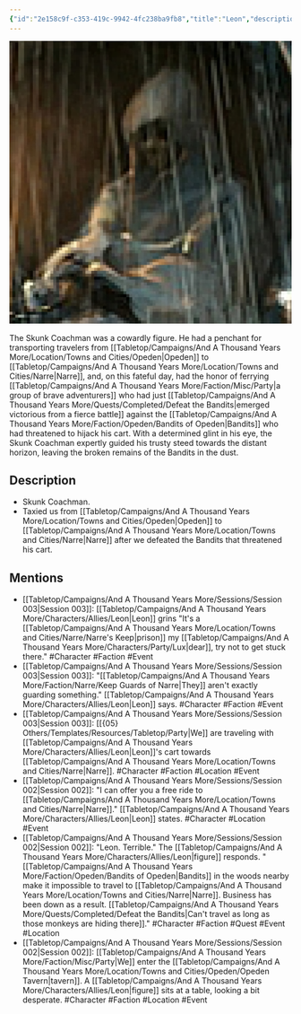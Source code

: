 ```yaml
---
{"id":"2e158c9f-c353-419c-9942-4fc238ba9fb8","title":"Leon","description":"The Skunk Coachman was a cowardly figure. He had a penchant for transporting travelers from Opeden to Narre, and, on this fateful day, had the honor of ferrying a group of brave adventurers who had just emerged victorious from a fierce battle against the Bandits who had threatened to hijack his cart.","isActivePartyMember":false,"publish":true,"date_created":"Sunday, January 15th 2023, 1:29:04 pm","date_modified":"Thursday, April 11th 2024, 10:05:41 pm","cssclasses":["mado-heading"],"path":"Tabletop/Campaigns/And A Thousand Years More/Characters/Allies/Leon.md","permalink":"/tabletop/campaigns/and-a-thousand-years-more/characters/allies/leon/","PassFrontmatter":true}
---
```



![Banner-Leon-polaroid.png|200](../../../../../Media/IronClaw/Polaroid/Banner-Leon-polaroid.png)

The Skunk Coachman was a cowardly figure. He had a penchant for transporting travelers from [[Tabletop/Campaigns/And A Thousand Years More/Location/Towns and Cities/Opeden\|Opeden]] to [[Tabletop/Campaigns/And A Thousand Years More/Location/Towns and Cities/Narre\|Narre]], and, on this fateful day, had the honor of ferrying [[Tabletop/Campaigns/And A Thousand Years More/Faction/Misc/Party\|a group of brave adventurers]] who had just [[Tabletop/Campaigns/And A Thousand Years More/Quests/Completed/Defeat the Bandits\|emerged victorious from a fierce battle]] against the [[Tabletop/Campaigns/And A Thousand Years More/Faction/Opeden/Bandits of Opeden\|Bandits]] who had threatened to hijack his cart. With a determined glint in his eye, the Skunk Coachman expertly guided his trusty steed towards the distant horizon, leaving the broken remains of the Bandits in the dust.

## Description

- Skunk Coachman.
- Taxied us from [[Tabletop/Campaigns/And A Thousand Years More/Location/Towns and Cities/Opeden\|Opeden]] to [[Tabletop/Campaigns/And A Thousand Years More/Location/Towns and Cities/Narre\|Narre]] after we defeated the Bandits that threatened his cart.

## Mentions

- [[Tabletop/Campaigns/And A Thousand Years More/Sessions/Session 003\|Session 003]]: [[Tabletop/Campaigns/And A Thousand Years More/Characters/Allies/Leon\|Leon]] grins "It's a [[Tabletop/Campaigns/And A Thousand Years More/Location/Towns and Cities/Narre/Narre's Keep\|prison]] my [[Tabletop/Campaigns/And A Thousand Years More/Characters/Party/Lux\|dear]], try not to get stuck there." #Character #Faction #Event
- [[Tabletop/Campaigns/And A Thousand Years More/Sessions/Session 003\|Session 003]]: "[[Tabletop/Campaigns/And A Thousand Years More/Faction/Narre/Keep Guards of Narre\|They]] aren't exactly guarding something." [[Tabletop/Campaigns/And A Thousand Years More/Characters/Allies/Leon\|Leon]] says. #Character #Faction #Event
- [[Tabletop/Campaigns/And A Thousand Years More/Sessions/Session 003\|Session 003]]: [[{05} Others/Templates/Resources/Tabletop/Party\|We]] are traveling with [[Tabletop/Campaigns/And A Thousand Years More/Characters/Allies/Leon\|Leon]]'s cart towards [[Tabletop/Campaigns/And A Thousand Years More/Location/Towns and Cities/Narre\|Narre]]. #Character #Faction #Location #Event
- [[Tabletop/Campaigns/And A Thousand Years More/Sessions/Session 002\|Session 002]]: "I can offer you a free ride to [[Tabletop/Campaigns/And A Thousand Years More/Location/Towns and Cities/Narre\|Narre]]." [[Tabletop/Campaigns/And A Thousand Years More/Characters/Allies/Leon\|Leon]] states. #Character #Location #Event
- [[Tabletop/Campaigns/And A Thousand Years More/Sessions/Session 002\|Session 002]]: "Leon. Terrible." The [[Tabletop/Campaigns/And A Thousand Years More/Characters/Allies/Leon\|figure]] responds. "[[Tabletop/Campaigns/And A Thousand Years More/Faction/Opeden/Bandits of Opeden\|Bandits]] in the woods nearby make it impossible to travel to [[Tabletop/Campaigns/And A Thousand Years More/Location/Towns and Cities/Narre\|Narre]]. Business has been down as a result. [[Tabletop/Campaigns/And A Thousand Years More/Quests/Completed/Defeat the Bandits\|Can't travel as long as those monkeys are hiding there]]." #Character #Faction #Quest #Event #Location
- [[Tabletop/Campaigns/And A Thousand Years More/Sessions/Session 002\|Session 002]]: [[Tabletop/Campaigns/And A Thousand Years More/Faction/Misc/Party\|We]] enter the [[Tabletop/Campaigns/And A Thousand Years More/Location/Towns and Cities/Opeden/Opeden Tavern\|tavern]]. A [[Tabletop/Campaigns/And A Thousand Years More/Characters/Allies/Leon\|figure]] sits at a table, looking a bit desperate. #Character #Faction #Location #Event

